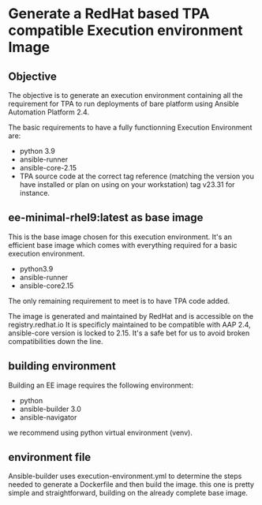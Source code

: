 # Generate a RedHat based TPA compatible Execution environment Image

## Objective

The objective is to generate an execution environment containing all the requirement
for TPA to run deployments of bare platform using Ansible Automation Platform 2.4.

The basic requirements to have a fully functionning Execution Environment are:

- python 3.9
- ansible-runner
- ansible-core-2.15
- TPA source code at the correct tag reference (matching the version you have installed or plan on using on your workstation) tag v23.31 for instance.

## ee-minimal-rhel9:latest as base image

This is the base image chosen for this execution environment. It's an efficient base image which
comes with everything required for a basic execution environment.
- python3.9
- ansible-runner
- ansible-core2.15

The only remaining requirement to meet is to have TPA code added.

The image is generated and maintained by RedHat and is accessible on the registry.redhat.io
It is specificly maintained to be compatible with AAP 2.4, ansible-core version is locked to 2.15.
It's a safe bet for us to avoid broken compatibilities down the line.

## building environment

Building an EE image requires the following environment:

- python
- ansible-builder 3.0
- ansible-navigator

we recommend using python virtual environment (venv).

## environment file

Ansible-builder uses execution-environment.yml to determine the steps needed to generate a Dockerfile
and then build the image.
this one is pretty simple and straightforward, building on the already complete base image.
